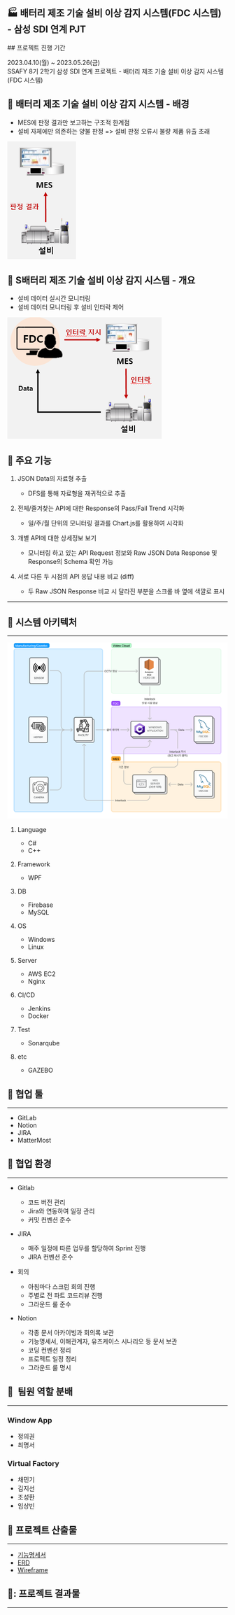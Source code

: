 ## 🏭 배터리 제조 기술 설비 이상 감지 시스템(FDC 시스템) - 삼성 SDI 연계 PJT

## 프로젝트 진행 기간

2023.04.10(월) ~ 2023.05.26(금)  
SSAFY 8기 2학기 삼성 SDI 연계 프로젝트 - 배터리 제조 기술 설비 이상 감지 시스템(FDC 시스템)

## 🚩 배터리 제조 기술 설비 이상 감지 시스템 - 배경

- MES에 판정 결과만 보고하는 구조적 한계점
- 설비 자체에만 의존하는 양불 판정 => 설비 판정 오류시 불량 제품 유출 초래

![image.png](./image.png)


## 🚩 S배터리 제조 기술 설비 이상 감지 시스템 - 개요

- 설비 데이터 실시간 모니터링
- 설비 데이터 모니터링 후 설비 인터락 제어

![image-1.png](./image-1.png)


## 🚩 주요 기능

1. JSON Data의 자료형 추출

   - DFS를 통해 자료형을 재귀적으로 추출

2. 전체/즐겨찾는 API에 대한 Response의 Pass/Fail Trend 시각화

   - 일/주/월 단위의 모니터링 결과를 Chart.js를 활용하여 시각화

3. 개별 API에 대한 상세정보 보기

   - 모니터링 하고 있는 API Request 정보와 Raw JSON Data Response 및 Response의 Schema 확인 가능

4. 서로 다른 두 시점의 API 응답 내용 비교 (diff)

   - 두 Raw JSON Response 비교 시 달라진 부분을 스크롤 바 옆에 색깔로 표시

---

## 🚩 시스템 아키텍처

---

![image-2.png](./image-2.png)


1. Language

   - C#
   - C++

2. Framework

   - WPF

3. DB

   - Firebase
   - MySQL

4. OS

   - Windows
   - Linux

5. Server

   - AWS EC2
   - Nginx

6. CI/CD

   - Jenkins
   - Docker

7. Test

   - Sonarqube

8. etc

   - GAZEBO



## 🙆 협업 툴

---

- GitLab
- Notion
- JIRA
- MatterMost



## 🙆 협업 환경

---

- Gitlab
  - 코드 버전 관리
  - Jira와 연동하여 일정 관리
  - 커밋 컨벤션 준수

- JIRA
  - 매주 일정에 따른 업무를 할당하여 Sprint 진행
  - JIRA 컨벤션 준수

- 회의
  - 아침마다 스크럼 회의 진행
  - 주별로 전 파트 코드리뷰 진행
  - 그라운드 룰 준수

- Notion
  - 각종 문서 아카이빙과 회의록 보관
  - 기능명세서, 이해관계자, 유즈케이스 시나리오 등 문서 보관
  - 코딩 컨벤션 정리
  - 프로젝트 일정 정리
  - 그라운드 룰 명시


## 🙆  팀원 역할 분배

---

### Window App

- 정의권
- 최명서

### Virtual Factory

- 채민기
- 김지선
- 조성환
- 임상빈


## 🚩 프로젝트 산출물

---

- [기능명세서](https://www.notion.so/d1bcb42a033d46c7838edb56479709e6)
- [ERD](https://www.erdcloud.com/d/Tvv7ZHNJaBfunhA4R)
- [Wireframe](https://www.figma.com/file/O4j5CtW00BeuhHcqGGodPV/%EB%B0%B0%ED%84%B0%EB%A6%AC-%EC%A0%9C%EC%A1%B0-%EC%84%A4%EB%B9%84-%EC%9D%B4%EC%83%81-%EA%B0%90%EC%A7%80-%EC%8B%9C%EC%8A%A4%ED%85%9C-%EA%B5%AC%EC%B6%95?node-id=1-3&t=Y9BnjpzipoTmGEQo-0)

## 🚩: 프로젝트 결과물

---
